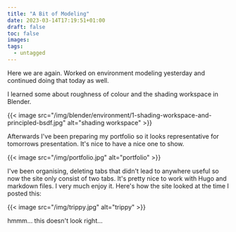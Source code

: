 ```yaml
---
title: "A Bit of Modeling"
date: 2023-03-14T17:19:51+01:00
draft: false
toc: false
images:
tags:
  - untagged
---
```


Here we are again. Worked on environment modeling yesterday and continued doing that today as well.

I learned some about roughness of colour and the shading workspace in Blender.

{{< image src="/img/blender/environment/1-shading-workspace-and-principled-bsdf.jpg" alt="shading workspace" >}}

Afterwards I've been preparing my portfolio so it looks representative for tomorrows presentation. It's nice to have a nice one to show.

{{< image src="/img/portfolio.jpg" alt="portfolio" >}}

I've been organising, deleting tabs that didn't lead to anywhere useful so now the site only consist of two tabs. It's pretty nice to work with Hugo and markdown files. I very much enjoy it. Here's how the site looked at the time I posted this:

{{< image src="/img/trippy.jpg" alt="trippy" >}}

hmmm... this doesn't look right...